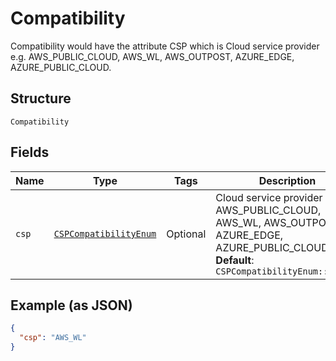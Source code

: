 
# Compatibility

Compatibility would have the attribute CSP which is Cloud service provider e.g. AWS_PUBLIC_CLOUD, AWS_WL, AWS_OUTPOST, AZURE_EDGE, AZURE_PUBLIC_CLOUD.

## Structure

`Compatibility`

## Fields

| Name | Type | Tags | Description |
|  --- | --- | --- | --- |
| `csp` | [`CSPCompatibilityEnum`](../../doc/models/csp-compatibility-enum.md) | Optional | Cloud service provider e.g. AWS_PUBLIC_CLOUD, AWS_WL, AWS_OUTPOST, AZURE_EDGE, AZURE_PUBLIC_CLOUD.<br>**Default**: `CSPCompatibilityEnum::AWS_WL` |

## Example (as JSON)

```json
{
  "csp": "AWS_WL"
}
```

